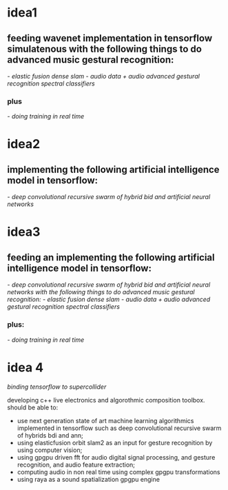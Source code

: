 <h1>idea1</h1>

<h2>feeding wavenet implementation in tensorflow simulatenous with the following things to do advanced music gestural recognition:</h2>
- <i>elastic fusion dense slam</i>
  - <i>audio data + audio advanced gestural recognition  spectral classifiers</i>

<h3>plus</h3>
- <i>doing training in real time</i>

<h1>idea2</h1>

<h2>implementing the following artificial intelligence model in tensorflow:</h2>
- <i>deep convolutional recursive swarm of hybrid bid and artificial neural networks</i>

<h1>idea3</h1>

<h2>feeding an implementing the following artificial intelligence model in tensorflow:</h2>
- <i>deep convolutional recursive swarm of hybrid bid and artificial neural networks with the following things to do advanced music gestural recognition:</i>
  - <i>elastic fusion dense slam</i>
  - <i>audio data + audio advanced gestural recognition  spectral classifiers</i>

<h3>plus:</h3>
- <i>doing training in real time</i>

<h1>idea 4</h1>

<i>binding tensorflow to supercollider</i>

developing c++ live electronics and algorothmic composition toolbox. should be able to:

- use next generation state of art machine learning algorithmics implemented in tensorflow such as deep convolutional recursive swarm of hybrids bdi and ann;
- using elasticfusion orbit slam2 as an input for gesture recognition by using computer vision;
- using gpgpu driven fft for audio digital signal processing, and gesture recognition, and audio feature extraction;
- computing audio in non real time using complex gpgpu transformations
- using raya as a sound spatialization gpgpu engine
